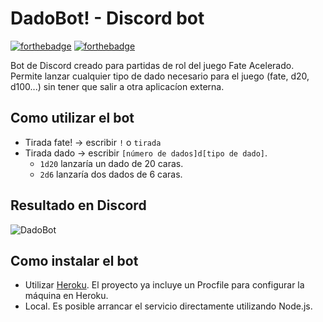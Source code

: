 # DadoBot! - Discord bot

[![forthebadge](https://forthebadge.com/images/badges/built-with-love.svg)](https://forthebadge.com) [![forthebadge](https://forthebadge.com/images/badges/made-with-javascript.svg)](https://forthebadge.com)

Bot de Discord creado para partidas de rol del juego Fate Acelerado. Permite lanzar cualquier tipo de dado necesario para el juego (fate, d20, d100...) sin tener que salir a otra aplicacíon externa.

## Como utilizar el bot
- Tirada fate! -> escribir `!` o `tirada`
- Tirada dado -> escribir `[número de dados]d[tipo de dado]`.
  - `1d20` lanzaría un dado de 20 caras.
  - `2d6` lanzaría dos dados de 6 caras.

## Resultado en Discord
![DadoBot](https://user-images.githubusercontent.com/37108498/115771784-a4d52080-a3ae-11eb-8715-52c692eda760.png)

## Como instalar el bot
- Utilizar [Heroku](https://www.heroku.com/). El proyecto ya incluye un Procfile para configurar la máquina en Heroku. 
- Local. Es posible arrancar el servicio directamente utilizando Node.js. 
